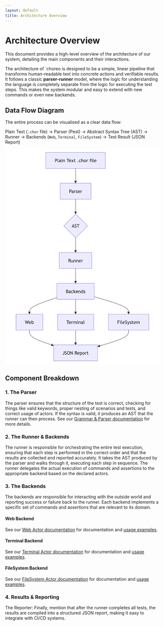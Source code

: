 ```yaml
---
layout: default
title: Architecture Overview
---
```


# Architecture Overview

This document provides a high-level overview of the architecture of our system, detailing the main components and their
interactions.

The architecture of `choreo is designed to be a simple, linear pipeline that transforms human-readable text into
concrete actions and verifiable results. It follows a classic **parser-runner** model, where the logic for understanding
the language is completely separate from the logic for executing the test steps. This makes the system modular and easy
to extend with new commands or even new backends.

## Data Flow Diagram

The entire process can be visualised as a clear data flow:

Plain Text (`.chor` file) -> Parser (Pest) -> Abstract Syntax Tree (AST) -> Runner -> Backends (`Web`, `Terminal`,
`FileSystem`) -> Test Result (JSON Report)

![Data Flow Diagram](../assets/images/choreo-flow.png)

## Component Breakdown

### 1. The Parser

The parser ensures that the structure of the test is correct, checking for things like valid keywords, proper nesting of
scenarios and tests, and correct usage of actors. If the syntax is valid, it produces an AST that the runner can then
process. See our [Grammar & Parser documentation](../grammar-and-parser) for more details.

### 2. The Runner & Backends

The runner is responsible for orchestrating the entire test execution, ensuring that each step is performed in the
correct order and that the results are collected and reported accurately.
It takes the AST produced by the parser and walks through it, executing each step in sequence. The runner delegates the
actual execution of commands and assertions to the appropriate backend based on the declared actors.

### 3. The Backends

The backends are responsible for interacting with the outside world and reporting success or failure back to the
runner. Each backend implements a specific set of commands and assertions that are relevant to its domain.

#### Web Backend

See our [Web Actor documentation](../backend-web) for documentation and [usage examples](../examples-web).

#### Terminal Backend

See our [Terminal Actor documentation](../backend-terminal) for documentation
and [usage examples](../examples-terminal).

#### FileSystem Backend

See our [FileSystem Actor documentation](../backend-filesystem) for documentation
and [usage examples](../examples-filesystem).

### 4. Results & Reporting

The Reporter: Finally, mention that after the runner completes all tests, the results are compiled into a structured
JSON report, making it easy to integrate with CI/CD systems.
